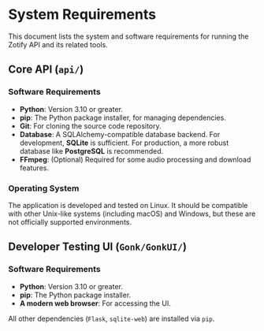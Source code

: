 # System Requirements

This document lists the system and software requirements for running the Zotify API and its related tools.

## Core API (`api/`)

### Software Requirements

-   **Python**: Version 3.10 or greater.
-   **pip**: The Python package installer, for managing dependencies.
-   **Git**: For cloning the source code repository.
-   **Database**: A SQLAlchemy-compatible database backend. For development, **SQLite** is sufficient. For production, a more robust database like **PostgreSQL** is recommended.
-   **FFmpeg**: (Optional) Required for some audio processing and download features.

### Operating System

The application is developed and tested on Linux. It should be compatible with other Unix-like systems (including macOS) and Windows, but these are not officially supported environments.

## Developer Testing UI (`Gonk/GonkUI/`)

### Software Requirements

-   **Python**: Version 3.10 or greater.
-   **pip**: The Python package installer.
-   **A modern web browser**: For accessing the UI.

All other dependencies (`Flask`, `sqlite-web`) are installed via `pip`.

